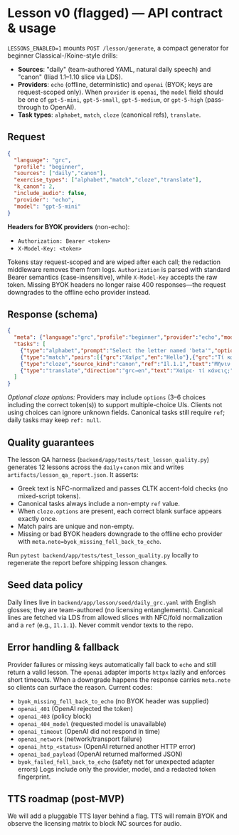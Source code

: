 # Lesson v0 (flagged) — API contract & usage

`LESSONS_ENABLED=1` mounts `POST /lesson/generate`, a compact generator for beginner Classical-/Koine-style drills:

* **Sources**: "daily" (team-authored YAML, natural daily speech) and "canon" (Iliad 1.1–1.10 slice via LDS).
* **Providers**: `echo` (offline, deterministic) and `openai` (BYOK; keys are request-scoped only). When `provider` is `openai`, the `model` field should be one of `gpt-5-mini`, `gpt-5-small`, `gpt-5-medium`, or `gpt-5-high` (pass-through to OpenAI).
* **Task types**: `alphabet`, `match`, `cloze` (canonical refs), `translate`.

## Request
```json
{
  "language": "grc",
  "profile": "beginner",
  "sources": ["daily","canon"],
  "exercise_types": ["alphabet","match","cloze","translate"],
  "k_canon": 2,
  "include_audio": false,
  "provider": "echo",
  "model": "gpt-5-mini"
}
```

**Headers for BYOK providers** (non-echo):
- `Authorization: Bearer <token>`
- `X-Model-Key: <token>`

Tokens stay request-scoped and are wiped after each call; the redaction middleware removes them from logs. `Authorization` is parsed with standard Bearer semantics (case-insensitive), while `X-Model-Key` accepts the raw token. Missing BYOK headers no longer raise 400 responses—the request downgrades to the offline echo provider instead.

## Response (schema)
```json
{
  "meta": {"language":"grc","profile":"beginner","provider":"echo","model":"echo"},
  "tasks": [
    {"type":"alphabet","prompt":"Select the letter named 'beta'","options":["β","δ","λ","π"],"answer":"β"},
    {"type":"match","pairs":[{"grc":"Χαῖρε","en":"Hello"},{"grc":"Τί κάνεις;","en":"How are you?"}]},
    {"type":"cloze","source_kind":"canon","ref":"Il.1.1","text":"Μῆνιν ἄειδε … Πηληϊάδεω Ἀχιλῆος","blanks":[{"surface":"Μῆνιν","idx":0},{"surface":"ἄειδε","idx":1}],"options":["Μῆνιν","ἄειδε","Πηληϊάδεω","Ἀχιλῆος"]},
    {"type":"translate","direction":"grc→en","text":"Χαῖρε· τί κάνεις;","rubric":"Write a natural English translation."}
  ]
}
```

*Optional cloze options:* Providers may include `options` (3–6 choices including the correct token(s)) to support multiple-choice UIs. Clients not using choices can ignore unknown fields. Canonical tasks still require `ref`; daily tasks may keep `ref: null`.

## Quality guarantees

The lesson QA harness (`backend/app/tests/test_lesson_quality.py`) generates 12 lessons across the `daily`+`canon` mix and writes `artifacts/lesson_qa_report.json`. It asserts:

* Greek text is NFC-normalized and passes CLTK accent-fold checks (no mixed-script tokens).
* Canonical tasks always include a non-empty `ref` value.
* When `cloze.options` are present, each correct blank surface appears exactly once.
* Match pairs are unique and non-empty.
* Missing or bad BYOK headers downgrade to the offline echo provider with `meta.note=byok_missing_fell_back_to_echo`.

Run `pytest backend/app/tests/test_lesson_quality.py` locally to regenerate the report before shipping lesson changes.
## Seed data policy
Daily lines live in `backend/app/lesson/seed/daily_grc.yaml` with English glosses; they are team-authored (no licensing entanglements). Canonical lines are fetched via LDS from allowed slices with NFC/fold normalization and a `ref` (e.g., `Il.1.1`). Never commit vendor texts to the repo.

## Error handling & fallback
Provider failures or missing keys automatically fall back to `echo` and still return a valid lesson. The `openai` adapter imports `httpx` lazily and enforces short timeouts.
When a downgrade happens the response carries `meta.note` so clients can surface the reason. Current codes:
- `byok_missing_fell_back_to_echo` (no BYOK header was supplied)
- `openai_401` (OpenAI rejected the token)
- `openai_403` (policy block)
- `openai_404_model` (requested model is unavailable)
- `openai_timeout` (OpenAI did not respond in time)
- `openai_network` (network/transport failure)
- `openai_http_<status>` (OpenAI returned another HTTP error)
- `openai_bad_payload` (OpenAI returned malformed JSON)
- `byok_failed_fell_back_to_echo` (safety net for unexpected adapter errors)
Logs include only the provider, model, and a redacted token fingerprint.

## TTS roadmap (post-MVP)
We will add a pluggable TTS layer behind a flag. TTS will remain BYOK and observe the licensing matrix to block NC sources for audio.
